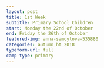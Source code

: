 ```yaml
---
layout: post
title: 1st Week
subtitle: Primary School Children
start: Monday the 22nd of October
end: Friday the 26th of October
featured-img: anna-samoylova-535880
categories: autumn_ht_2018
typeform-url: full
camp-type: primary
---
```

